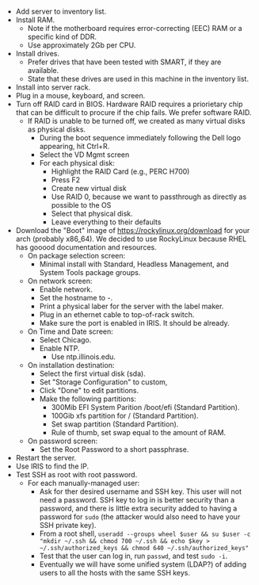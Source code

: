 - Add server to inventory list.
- Install RAM.
  - Note if the motherboard requires error-correcting (EEC) RAM or a specific kind of DDR.
  - Use approximately 2Gb per CPU.
- Install drives.
  - Prefer drives that have been tested with SMART, if they are available.
  - State that these drives are used in this machine in the inventory list.
- Install into server rack.
- Plug in a mouse, keyboard, and screen.
- Turn off RAID card in BIOS. Hardware RAID requires a priorietary chip that can be difficult to procure if the chip fails. We prefer software RAID.
  - If RAID is unable to be turned off, we created as many virtual disks as physical disks.
    - During the boot sequence immediately following the Dell logo appearing, hit Ctrl+R.
    - Select the VD Mgmt screen
    - For each physical disk:
      - Highlight the RAID Card (e.g., PERC H700)
      - Press F2
      - Create new virtual disk
      - Use RAID 0, because we want to passthrough as directly as possible to the OS
      - Select that physical disk.
      - Leave everything to their defaults
- Download the "Boot" image of https://rockylinux.org/download for your arch (probably x86_64). We decided to use RockyLinux because RHEL has gooood documentation and resources.
  - On package selection screen:
    - Minimal install with Standard, Headless Management, and System Tools package groups.
  - On network screen:
    - Enable network.
    - Set the hostname to <model number keyword>-<human-readable>.
    - Print a physical laber for the server with the label maker.
    - Plug in an ethernet cable to top-of-rack switch.
    - Make sure the port is enabled in IRIS. It should be already.
  - On Time and Date screen:
    - Select Chicago.
    - Enable NTP.
      - Use ntp.illinois.edu.
  - On installation destination:
    - Select the first virtual disk (sda).
    - Set "Storage Configuration" to custom,
    - Click "Done" to edit partitions.
    - Make the following partitions:
      - 300Mib EFI System Parition /boot/efi (Standard Partition).
      - 100Gib xfs partition for / (Standard Partition).
      - Set swap partition (Standard Partition).
      - Rule of thumb, set swap equal to the amount of RAM.
  - On password screen:
    - Set the Root Password to a short passphrase.
- Restart the server.
- Use IRIS to find the IP.
- Test SSH as root with root password.
  - For each manually-managed user:
    - Ask for ther desired username and SSH key. This user will not need a password. SSH key to log in is better security than a password, and there is little extra security added to having a password for `sudo` (the attacker would also need to have your SSH private key).
    - From a root shell, `useradd --groups wheel $user && su $user -c "mkdir ~/.ssh && chmod 700 ~/.ssh && echo $key > ~/.ssh/authorized_keys && chmod 640 ~/.ssh/authorized_keys"`
    - Test that the user can log in, run `passwd`, and test `sudo -i`.
    - Eventually we will have some unified system (LDAP?) of adding users to all the hosts with the same SSH keys.
